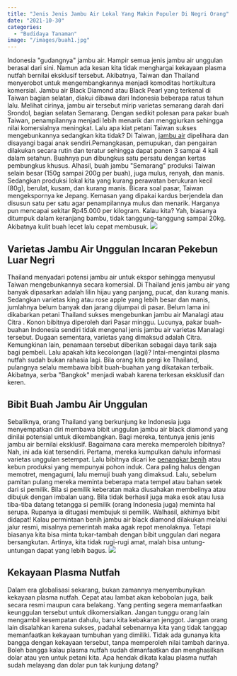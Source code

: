 ```yaml
---
title: "Jenis Jenis Jambu Air Lokal Yang Makin Populer Di Negri Orang"
date: "2021-10-30"
categories: 
  - "Budidaya Tanaman"
image: "/images/buah1.jpg"
---
```


Indonesia "gudangnya" jambu air. Hampir semua jenis jambu air unggulan berasal dari sini. Namun ada kesan kita tidak menghargai kekayaan plasma nutfah bernilai eksklusif tersebut. Akibatnya, Taiwan dan Thailand menyerobot untuk mengembangkannya menjadi komoditas hortikultura komersial. Jambu air Black Diamond atau Black Pearl yang terkenal di Taiwan bagian selatan, diakui dibawa dari Indonesia beberapa ratus tahun lalu. Melihat cirinya, jambu air tersebut mirip varietas semarang darah dari Srondol, bagian selatan Semarang. Dengan sedikit polesan para pakar buah Taiwan, penampilannya menjadi lebih menarik dan menggiurkan sehingga nilai komersialnya meningkat. Lalu apa kiat petani Taiwan sukses mengebunkannya sedangkan kita tidak? Di Taiwan, [jambu air](http://plantamor.com/species/info/syzygium/aqueum) dipelihara dan disayangi bagai anak sendiri.Pemangkasan, pemupukan, dan pengairan dilakukan secara rutin dan teratur sehingga dapat panen 3 sampai 4 kali dalam setahun. Buahnya pun dibungkus satu persatu dengan kertas pembungkus khusus. Alhasil, buah jambu "Semarang" produksi Taiwan selain besar (150g sampai 200g per buah), juga mulus, renyah, dan manis. Sedangkan produksi lokal kita yang kurang perawatan berukuran kecil (80g), berulat, kusam, dan kurang manis. Bicara soal pasar, Taiwan mengekspornya ke Jepang. Kemasan yang dipakai kardus berjendela dan disusun satu per satu agar penampilannya mulus dan menarik. Harganya pun mencapai sekitar Rp45.000 per kilogram. Kalau kita? Yah, biasanya ditumpuk dalam keranjang bambu, tidak tanggung-tanggung sampai 20kg. Akibatnya kulit buah lecet lalu cepat membusuk. ![](/images/jambu-air1-1024x576.jpg)

## Varietas Jambu Air Unggulan Incaran Pekebun Luar Negri

Thailand menyadari potensi jambu air untuk ekspor sehingga menyusul Taiwan mengebunkannya secara komersial. Di Thailand jenis jambu air yang banyak dipasarkan adalah lilin hijau yang panjang, pucat, dan kurang manis. Sedangkan varietas king atau rose apple yang lebih besar dan manis, jumlahnya belum banyak dan jarang dijumpai di pasar. Belum lama ini dikabarkan petani Thailand sukses mengebunkan jambu air Manalagi atau Citra . Konon bibitnya diperoleh dari Pasar minggu. Lucunya, pakar buah-buahan Indonesia sendiri tidak mengenal jenis jambu air varietas Manalagi tersebut. Dugaan sementara, varietas yang dimaksud adalah Citra. Kemungkinan lain, penamaan tersebut diberikan sebagai daya tarik saja bagi pembeli. Lalu apakah kita kecolongan (lagi)? Intai-mengintai plasma nutfah sudah bukan rahasia lagi. Bila orang kita pergi ke Thailand, pulangnya selalu membawa bibit buah-buahan yang dikatakan terbaik. Akibatnya, serba "Bangkok" menjadi wabah karena terkesan eksklusif dan keren.

## Bibit Buah Jambu Air Unggulan

Sebaliknya, orang Thailand yang berkunjung ke Indonesia juga menyempatkan diri membawa bibit unggulan jambu air black diamond yang dinilai potensial untuk dikembangkan. Bagi mereka, tentunya jenis jenis jambu air bernilai eksklusif. Bagaimana cara mereka memperoleh bibitnya? Nah, ini ada kiat tersendiri. Pertama, mereka kumpulkan dahulu informasi varietas unggulan setempat. Lalu bibitnya dicari ke [penangkar benih](http://www.frontiersin.org/articles/10.3389/fphar.2018.00566/full#h2) atau kebun produksi yang mempunyai pohon induk. Cara paling halus dengan memotret, mengagumi, lalu memuji buah yang dimaksud. Lalu, sebelum pamitan pulang mereka meminta beberapa mata tempel atau bahan setek dari si pemilik. Bila si pemilik keberatan maka diusahakan membelinya atau dibujuk dengan imbalan uang. Bila tidak berhasil juga maka esok atau lusa tiba-tiba datang tetangga si pemilik (orang Indonesia juga) meminta hal serupa. Rupanya ia ditugasi membujuk si pemilik. Walhasil, akhirnya bibit didapat! Kalau permintaan benih jambu air black diamond dilakukan melalui jalur resmi, misalnya pemerintah maka agak repot menolaknya. Tetapi biasanya kita bisa minta tukar-tambah dengan bibit unggulan dari negara bersangkutan. Artinya, kita tidak rugi-rugi amat, malah bisa untung-untungan dapat yang lebih bagus. [![](/images/jambu1-1024x576.jpg)](http://localhost/mitra/wp-content/uploads/2021/10/jambu1.jpg)

## Kekayaan Plasma Nutfah

Dalam era globalisasi sekarang, bukan zamannya menyembunyikan kekayaan plasma nutfah. Cepat atau lambat akan kebobolan juga, baik secara resmi maupun cara belakang. Yang penting segera memanfaatkan keunggulan tersebut untuk dikomersialkan. Jangan tunggu orang lain mengambil kesempatan dahulu, baru kita kebakaran jenggot. Jangan orang lain disalahkan karena sukses, padahal sebenarnya kita yang tidak tanggap memanfaatkan kekayaan tumbuhan yang dimiliki. Tidak ada gunanya kita bangga dengan kekayaan tersebut, tanpa memperoleh nilai tambah darinya. Boleh bangga kalau plasma nutfah sudah dimanfaatkan dan menghasilkan dolar atau yen untuk petani kita. Apa hendak dikata kalau plasma nutfah sudah melayang dan dolar pun tak kunjung datang?
